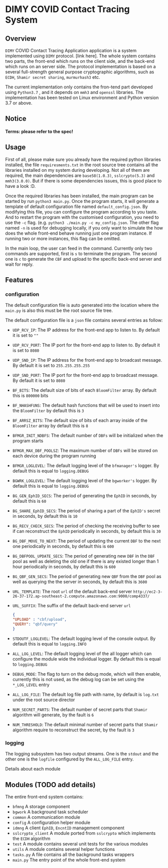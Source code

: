 # DIMY COVID  Contact Tracing System

## Overview

`DIMY` COVID  Contact Tracing Application application is a system implemented using `DIMY` protocol. [link here]. The whole system contains two parts, the front-end which runs on the client side, and the back-end which runs on an server side. The protocol implementation is based on a several full-strength general purpose cryptographic  algorithms, such as `ECDH`, `Shamir secret sharing`, `murmurhash3` etc. 

The current implementation only contains the fron-tend part developed using `Python3.7` , and it depends on `mmh3`  and `openssl` libraries. The implementation has been tested on Linux environment and Python version 3.7 or above.

## Notice

#### Terms: please refer to the spec!

## Usage

First of all, please make sure you already have the required python libraries installed, the file `requiresments.txt` in the root source tree contains all the libraries installed on my system during developing. Not all of them are required, the main dependencies are `base58(1.0.3)`, `sslcrypto(5.3)` and `mmh3(3.0.0)`. But if there is some dependencies issues, this is good place to have a look :D.

Once the required libraries has been installed, the main program can be started by run `python3 main.py`. Once the program starts, it will generate a template of default configuration file named  `default_config.json`. By modifying this file, you can configure the program according to you taste. And to restart the program with the customised configuration, you need to use the `-c` flag. (e.g. `python3 ./main.py -c my_config.json`. The other flag named `-n` is used for debugging locally, if you only want to simulate the how does the whole front-end behave running just one program instance. If running two or more instances, this flag can be omitted.

In the main loop, the user can feed in the command. Currently only two commands are supported, first is `s` to terminate the program. The second one is `c` to generate the `CBF` and upload to the specific back-end server and wait for reply.

## Features

### configuration

The default configuration file is auto generated into the location where the `main.py` is also this must be the root source file tree.

The default configuration file is a `json` file contains several entries as follow:

- `UDP_RCV_IP`: The IP address for the front-end  app to listen to. By default it is set to `""`

- `UDP_RCV_PORT`: The IP port for the front-end  app to listen to. By default it is set to `8080`

- `UDP_SND_IP`: The IP address for the front-end  app to broadcast message. By default it is set to `255.255.255.255`

- `UDP_SND_PORT`: The IP port for the front-end  app to broadcast message. By default it is set to `8080`

- `BF_BITS`: The default size of bits of each `BloomFilter` array. By default this is `800000` bits

- `BF_NHASHFUNS`: The default hash functions that will be used to insert into the `BloomFilter` by default this is `3`

- `BF_ARRSZ_BITS`: The default size of bits of each array inside of the  `BloomFilter` array by default this is `8` 

- `BFMGR_INIT_NDBFS`: The default number of `DBFs` will be initialized when the program starts

- `BFMGR_MAX_DBF_POOLSZ`: The maximum number of `DBFs` will be stored on each device during the program running

- `BFMGR_LOGLEVEL`: The default logging level of the `bfmanager's` logger. By default this is equal to `logging.DEBUG` 

- `BGWRK_LOGLEVEL`: The default logging level of the `bgworker's` logger. By default this is equal to `logging.DEBUG` 

- `BG_GEN_EphID_SECS`: The period of generating the `EphID`  in seconds, by default this is `60`

- `BG_SHARE_EphID_SECS`: The period of sharing a part of the `EphID's` secret in seconds, by default this is `10`

- `BG_RECV_CHECK_SECS`: The period of checking the receiving buffer to see if can reconstruct the `EphID` periodically in seconds, by default this is `30`

- `BG_DBF_MOVE_TO_NEXT`: The period of updating the current `DBF` to the next one periodically in seconds, by default this is `600`

- `BG_DBFPOOL_UPDATE_SECS`: The period of generating new `DBF` in the `DBF` pool as well as deleting the old one if there is any existed longer than 1 hour periodically in seconds, by default this is `600`

- `BG_QBF_GEN_SECS`: The period of generating new `QBF` from the `DBF` pool as well as querying the the server in seconds, by default this is `3600`

- `URL_TEMPLATE`: The root `url` of the default back-end server  `http://ec2-3-26-37-172.ap-southeast-2.compute.amazonaws.com:9000/comp4337/`

- `URL_SUFFIX`: The suffix of the default back-end server `url` 

    ```json
    {
    "UPLOAD" : "cbf/upload",
    "QUERY": "qbf/query"
    }
    ```

- `STDOUTF_LOGLEVEL`: The default logging level of the console output. By default this is equal to `logging.INFO` 

- `ALL_LOG_LEVEL`: The default logging level of the all logger which can configure the module wide the individual logger. By default this is equal to `logging.DEBUG` 

- `DEBUG_MODE`: The flag to turn on the debug mode, which will then enable, currently this is not used, as the debug log can be set using the `*_LOG_LEVEL` entry 

- `ALL_LOG_FILE`: The default log file path with name, by default is `log.txt` under the root source director

- `NUM_SECRET_PARTS`: The default number of secret parts that `Shamir` algorithm will generate, by the fault is `6`

- `NUM_THRESHOLD`: The default minimal number of secret parts that `Shamir` algorithm require to reconstruct the secret, by the fault is `3`

### logging

The logging subsystem has two output streams. One is the `stdout` and the other one is the `logfile` configured by the `ALL_LOG_FILE` entry.

Details about each module

## Modules (TODO add details)

The entire front-end system contains:

-  `bfmng` A storage component
-  `bgwork` A background task scheduler
-  `common` A communication module
-  `config`  A configuration helper module
-  `idmng` A client `EphID`, `EncntID` management component
-  `sslcrypto_client` A module ported from `sslcrypto` which implements the `ECDH` algorithm
-  `test` A module contains several unit tests for the various modules
-  `utils` A module contains several helper functions
-  `tasks.py` A file contains all the background tasks wrappers
-  `main.py` The entry point of the whole front-end system



